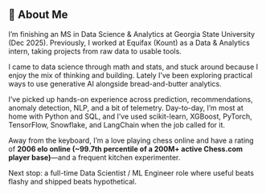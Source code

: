 ## 👋 About Me

I’m finishing an MS in Data Science & Analytics at Georgia State University (Dec 2025). Previously, I worked at Equifax (Kount) as a Data & Analytics intern, taking projects from raw data to usable tools.

I came to data science through math and stats, and stuck around because I enjoy the mix of thinking and building. Lately I’ve been exploring practical ways to use generative AI alongside bread-and-butter analytics.

I’ve picked up hands-on experience across prediction, recommendations, anomaly detection, NLP, and a bit of telemetry. Day-to-day, I’m most at home with Python and SQL, and I’ve used scikit-learn, XGBoost, PyTorch, TensorFlow, Snowflake, and LangChain when the job called for it.

Away from the keyboard, I’m a love playing chess online and have a rating of **2006 elo online (~99.7th percentile of a 200M+ active Chess.com player base)**—and a frequent kitchen experimenter.

Next stop: a full-time Data Scientist / ML Engineer role where useful beats flashy and shipped beats hypothetical.
